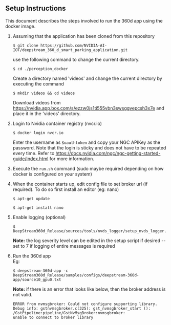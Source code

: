 ## Setup Instructions

This document describes the steps involved to run the 360d app using the docker image.

1. Assuming that the application has been cloned from this repository

       $ git clone https://github.com/NVIDIA-AI-IOT/deepstream_360_d_smart_parking_application.git
   use the following command to change the current directory.

       $ cd ./perception_docker

   Create a directory named 'videos' and change the current directory by executing the command 
   
       $ mkdir videos && cd videos
       
   Download videos from https://nvidia.app.box.com/s/ezzw0js1ti555vbn3swsggvepcsh3x7e and place it in the 'videos' directory.

2. Login to Nvidia container registry (nvcr.io)

       $ docker login nvcr.io

     Enter the username as `$oauthtoken` and copy your NGC APIKey as the password.
     Note that the login is sticky and does not have to be repeated every time.
     Refer to https://docs.nvidia.com/ngc/ngc-getting-started-guide/index.html for more information. 

3. Execute the `run.sh` command (sudo maybe required depending on how docker is configured on your system)

4. When the container starts up, edit config file to set broker url (if required). To do so first install an editor (eg: nano)

       $ apt-get update
    
       $ apt-get install nano

5. Enable logging (optional)

       $ DeepStream360d_Release/sources/tools/nvds_logger/setup_nvds_logger.sh 

    **Note:** the log severity level can be edited in the setup script if desired
    -- set to 7 if logging of entire messages is required

6. Run the 360d app<br/>
Eg:

       $ deepstream-360d-app -c DeepStream360d_Release/samples/configs/deepstream-360d-app/source10_gpu0.txt 


   **Note:** if there is an error that looks like below, then the broker address is not valid.

       ERROR from nvmsgbroker: Could not configure supporting library.
       Debug info: gstnvmsgbroker.c(325): gst_nvmsgbroker_start (): /GstPipeline:pipeline/GstNvMsgBroker:nvmsgbroker:
       unable to connect to broker library

